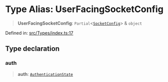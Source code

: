 # Type Alias: UserFacingSocketConfig

> **UserFacingSocketConfig**: `Partial`\<[`SocketConfig`](SocketConfig.md)\> & `object`

Defined in: [src/Types/index.ts:17](https://github.com/Fokusdotid/bail/blob/3bd64a6fd6e8fc52d3ec9ba842534bed26103555/src/Types/index.ts#L17)

## Type declaration

### auth

> **auth**: [`AuthenticationState`](AuthenticationState.md)
